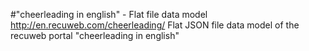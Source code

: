 #"cheerleading in english" - Flat file data model
http://en.recuweb.com/cheerleading/
Flat JSON file data model of the recuweb portal "cheerleading in english"

